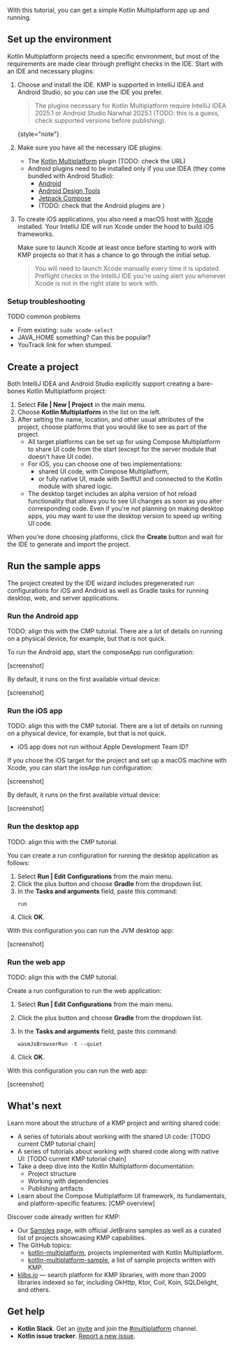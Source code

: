 [//]: # (title: Kotlin Multiplatform quickstart)

With this tutorial, you can get a simple Kotlin Multiplatform app up and running.

## Set up the environment

Kotlin Multiplatform projects need a specific environment,
but most of the requirements are made clear through preflight checks in the IDE.
Start with an IDE and necessary plugins:

1. Choose and install the IDE.
    KMP is supported in IntelliJ IDEA and Android Studio, so you can use the IDE you prefer.

    > The plugins necessary for Kotlin Multiplatform require IntelliJ IDEA 2025.1
    > or Android Studio Narwhal 2025.1 (TODO: this is a guess, check supported versions before publishing).
    >
    {style="note"}

2. Make sure you have all the necessary IDE plugins:

    * The [Kotlin Multiplatform](https://plugins.jetbrains.com/plugin/14936-kotlin-multiplatform) plugin (TODO: check the URL)
    * Android plugins need to be installed only if you use IDEA (they come bundled with Android Studio):
      * [Android](https://plugins.jetbrains.com/plugin/22989-android)
      * [Android Design Tools](https://plugins.jetbrains.com/plugin/22990-android-design-tools)
      * [Jetpack Compose](https://plugins.jetbrains.com/plugin/18409-jetpack-compose)
      *  (TODO: check that the Android plugins are ) 

3. To create iOS applications, you also need a macOS host with [Xcode](https://apps.apple.com/us/app/xcode/id497799835) installed.
   Your IntelliJ IDE will run Xcode under the hood to build iOS frameworks.

    Make sure to launch Xcode at least once before starting to work with KMP projects so that it has a chance to
    go through the initial setup.

    > You will need to launch Xcode manually every time it is updated.
    > Preflight checks in the IntelliJ IDE you're using alert you whenever Xcode is not in the right state to work with.

### Setup troubleshooting

TODO common problems
* From existing: `sudo xcode-select`
* JAVA_HOME something? Can this be popular?
* YouTrack link for when stumped.

## Create a project 

Both IntelliJ IDEA and Android Studio explicitly support creating a bare-bones Kotlin Multiplatform project:

1. Select **File | New | Project** in the main menu.
2. Choose **Kotlin Multiplatform** in the list on the left.
3. After setting the name, location, and other usual attributes of the project, choose platforms that you
    would like to see as part of the project.
    * All target platforms can be set up for using Compose Multiplatform to share UI code from the start
      (except for the server module that doesn't have UI code).
    * For iOS, you can choose one of two implementations: 
      * shared UI code, with Compose Multiplatform,
      * or fully native UI, made with SwiftUI and connected to the Kotlin module with shared logic.  
    * The desktop target includes an alpha version of hot reload functionality that allows you to see UI changes
      as soon as you alter corresponding code.
      Even if you're not planning on making desktop apps, you may want to use the desktop version to speed up
      writing UI code.

When you're done choosing platforms, click the **Create** button and wait for the IDE to generate and import the project.

## Run the sample apps

The project created by the IDE wizard includes pregenerated run configurations for iOS and Android
as well as Gradle tasks for running desktop, web, and server applications.

### Run the Android app

TODO: align this with the CMP tutorial. There are a lot of details on running on a physical device, for example,
but that is not quick.

To run the Android app, start the composeApp run configuration:

[screenshot]

By default, it runs on the first available virtual device:

[screenshot]

### Run the iOS app

TODO: align this with the CMP tutorial. There are a lot of details on running on a physical device, for example,
but that is not quick.
* iOS app does not run without Apple Development Team ID?

If you chose the iOS target for the project and set up a macOS machine with Xcode,
you can start the iosApp run configuration:

[screenshot]

By default, it runs on the first available virtual device:

[screenshot]

### Run the desktop app

TODO: align this with the CMP tutorial.

You can create a run configuration for running the desktop application as follows:

1. Select **Run | Edit Configurations** from the main menu.
2. Click the plus button and choose **Gradle** from the dropdown list.
3. In the **Tasks and arguments** field, paste this command:
   ```shell
   run
   ```
4. Click **OK**.

With this configuration you can run the JVM desktop app:

[screenshot]

### Run the web app

TODO: align this with the CMP tutorial.

Create a run configuration to run the web application:

1. Select **Run | Edit Configurations** from the main menu.
2. Click the plus button and choose **Gradle** from the dropdown list.
3. In the **Tasks and arguments** field, paste this command:

   ```shell
   wasmJsBrowserRun -t --quiet
   ```

4. Click **OK**.

With this configuration you can run the web app:

[screenshot]

## What's next

Learn more about the structure of a KMP project and writing shared code:
* A series of tutorials about working with the shared UI code: [TODO current CMP tutorial chain]
* A series of tutorials about working with shared code along with native UI: [TODO current KMP tutorial chain]
* Take a deep dive into the Kotlin Multiplatform documentation:
  * Project structure
  * Working with dependencies
  * Publishing artifacts
* Learn about the Compose Multiplatform UI framework, its fundamentals, and platform-specific features: [CMP overview]

Discover code already written for KMP:
* Our [Samples](multiplatform-samples.md) page, with official JetBrains samples as well as a curated list of
    projects showcasing KMP capabilities.
* The GitHub topics:
  * [kotlin-multiplatform](https://github.com/topics/kotlin-multiplatform), projects implemented with Kotlin Multiplatform.
  * [kotlin-multiplatform-sample](https://github.com/topics/kotlin-multiplatform-sample),
      a list of sample projects written with KMP.
* [klibs.io](https://klibs.io) — search platform for KMP libraries, with more than 2000 libraries indexed so far,
    including OkHttp, Ktor, Coil, Koin, SQLDelight, and others.

## Get help

* **Kotlin Slack**. Get an [invite](https://surveys.jetbrains.com/s3/kotlin-slack-sign-up) and join the [#multiplatform](https://kotlinlang.slack.com/archives/C3PQML5NU) channel.
* **Kotlin issue tracker**. [Report a new issue](https://youtrack.jetbrains.com/newIssue?project=KT).

